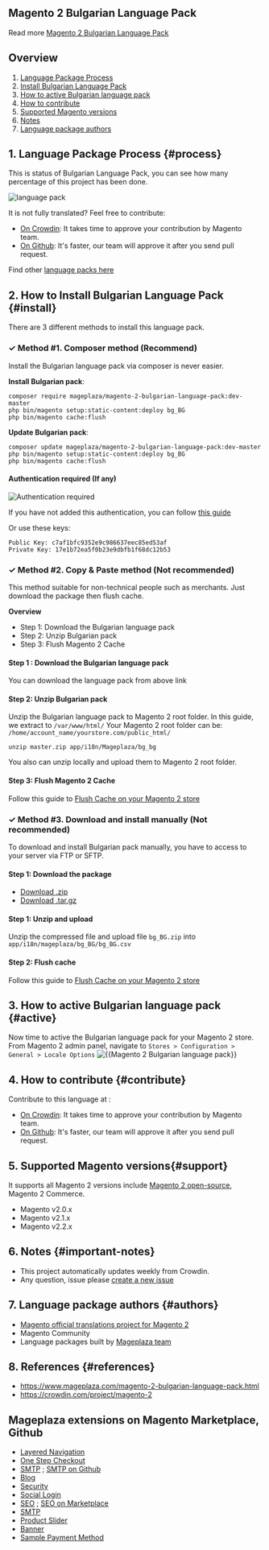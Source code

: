 ## Magento 2 Bulgarian Language Pack



Read more [Magento 2 Bulgarian Language Pack](https://www.mageplaza.com/magento-2-bulgarian-language-pack.html)


## Overview

1. [Language Package Process](#process)
2. [Install Bulgarian Language Pack](#install)
3. [How to active Bulgarian language pack](#active)
4. [How to contribute](#contribute)
5. [Supported Magento versions](#support)
6. [Notes](#important-notes})
7. [Language package authors](#authors)

## 1. Language Package Process {#process}

This is status of Bulgarian Language Pack, you can see how many percentage of this project has been done.

![language pack](http://progressed.io/bar/77?title=translated)

It is not fully translated? Feel free to contribute:
- [On Crowdin](https://crowdin.com/project/magento-2): It takes time to approve your contribution by Magento team.
- [On Github](https://github.com/mageplaza/magento-2-bulgarian-language-pack/blob/master/HOW-TO-CONTRIBUTE.md): It's faster, our team will approve it after you send pull request.


Find other [language packs here](https://www.mageplaza.com/kb/magento-2-language-pack/)

## 2. How to Install Bulgarian Language Pack {#install}

There are 3 different methods to install this language pack.

### ✓ Method #1. Composer method (Recommend)
Install the Bulgarian language pack via composer is never easier.

**Install Bulgarian pack**:

```
composer require mageplaza/magento-2-bulgarian-language-pack:dev-master
php bin/magento setup:static-content:deploy bg_BG
php bin/magento cache:flush

```


**Update  Bulgarian pack**:

```
composer update mageplaza/magento-2-bulgarian-language-pack:dev-master
php bin/magento setup:static-content:deploy bg_BG
php bin/magento cache:flush

```

#### Authentication required (If any)

![Authentication required](https://cdn.mageplaza.com/media/general/dmryiPk.png)

If you have not added this authentication, you can follow [this guide](http://devdocs.magento.com/guides/v2.0/install-gde/prereq/connect-auth.html)

Or use these keys:

```
Public Key: c7af1bfc9352e9c986637eec85ed53af
Private Key: 17e1b72ea5f0b23e9dbfb1f68dc12b53
```



### ✓ Method #2. Copy & Paste method (Not recommended)

This method suitable for non-technical people such as merchants. Just download the package then flush cache.

**Overview**

- Step 1: Download the Bulgarian language pack
- Step 2: Unzip Bulgarian pack
- Step 3: Flush Magento 2 Cache

#### Step 1 : Download the Bulgarian language pack

You can download the language pack from above link

#### Step 2: Unzip Bulgarian pack

Unzip the Bulgarian language pack to Magento 2 root folder. In this guide, we extract to `/var/www/html/`
Your Magento 2 root folder can be: `/home/account_name/yourstore.com/public_html/`

```
unzip master.zip app/i18n/Mageplaza/bg_bg
```

You also can unzip locally and upload them to Magento 2 root folder.

#### Step 3: Flush Magento 2 Cache

Follow this guide to [Flush Cache on your Magento 2 store](https://www.mageplaza.com/kb/how-flush-enable-disable-cache.html)


### ✓ Method #3. Download and install manually (Not recommended)

To download and install Bulgarian pack manually, you have to access to your server via FTP or SFTP.

#### Step 1: Download the package

- [Download .zip](https://github.com/mageplaza/magento-2-bulgarian-language-pack/archive/master.zip)
- [Download .tar.gz](https://github.com/mageplaza/magento-2-bulgarian-language-pack/tarball/master)

#### Step 1: Unzip and upload

Unzip the compressed file and upload file `bg_BG.zip` into `app/i18n/mageplaza/bg_BG/bg_BG.csv`

#### Step 2: Flush cache

Follow this guide to [Flush Cache on your Magento 2 store](https://www.mageplaza.com/kb/how-flush-enable-disable-cache.html)


## 3. How to active Bulgarian language pack {#active}

Now time to active the Bulgarian language pack for your Magento 2 store. From Magento 2 admin panel, navigate to `Stores > Configuration > General > Locale Options`
![{{Magento 2 Bulgarian language pack}}](https://cdn.mageplaza.com/media/general/aPSUA0l.png)


## 4. How to contribute {#contribute}

Contribute to this language at :
- [On Crowdin](https://crowdin.com/project/magento-2): It takes time to approve your contribution by Magento team.
- [On Github](https://github.com/mageplaza/magento-2-bulgarian-language-pack/blob/master/HOW-TO-CONTRIBUTE.md): It's faster, our team will approve it after you send pull request.


## 5. Supported Magento versions{#support}

It supports all Magento 2 versions include [Magento 2 open-source](https://www.mageplaza.com/download-magento/), Magento 2 Commerce.


- Magento v2.0.x
- Magento v2.1.x
- Magento v2.2.x



## 6. Notes {#important-notes}

- This project automatically updates weekly from Crowdin.
- Any question, issue please [create a new issue](https://github.com/mageplaza/magento-2-bulgarian-language-pack/issues/new)

## 7. Language package authors {#authors}

- [Magento official translations project for Magento 2](https://crowdin.com/project/magento-2)
- Magento Community
- Language packages built by [Mageplaza team](https://www.mageplaza.com/)


## 8. References {#references}

- https://www.mageplaza.com/magento-2-bulgarian-language-pack.html
- https://crowdin.com/project/magento-2




## Mageplaza extensions on Magento Marketplace, Github


- [Layered Navigation](https://marketplace.magento.com/mageplaza-layered-navigation-m2.html)
- [One Step Checkout](https://marketplace.magento.com/mageplaza-magento-2-one-step-checkout-extension.html)
- [SMTP](https://marketplace.magento.com/mageplaza-module-smtp.html) ; [SMTP on Github](https://github.com/mageplaza/magento-2-smtp)
- [Blog](https://github.com/mageplaza/magento-2-blog)
- [Security](https://marketplace.magento.com/mageplaza-module-security.html)
- [Social Login](https://github.com/mageplaza/magento-2-social-login)
- [SEO](https://github.com/mageplaza/magento-2-seo) ; [SEO on Marketplace](https://marketplace.magento.com/mageplaza-magento-2-seo-extension.html)
- [SMTP](https://github.com/mageplaza/magento-2-smtp)
- [Product Slider](https://github.com/mageplaza/magento-2-product-slider)
- [Banner](https://github.com/mageplaza/magento-2-banner-slider)
- [Sample Payment Method](https://github.com/mageplaza/magento-2-sample-payment-method)



